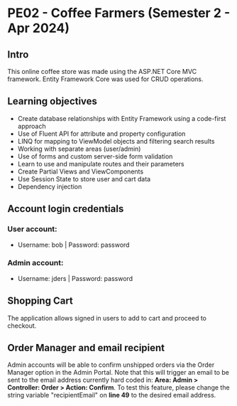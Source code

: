 # PE02 - Coffee Farmers (Semester 2 - Apr 2024)

## Intro

This online coffee store was made using the ASP.NET Core MVC framework. Entity Framework Core was used for CRUD operations.

## Learning objectives

- Create database relationships with Entity Framework using a code-first approach
- Use of Fluent API for attribute and property configuration
- LINQ for mapping to ViewModel objects and filtering search results
- Working with separate areas (user/admin)
- Use of forms and custom server-side form validation
- Learn to use and manipulate routes and their parameters
- Create Partial Views and ViewComponents
- Use Session State to store user and cart data
- Dependency injection

## Account login credentials

### User account:
- Username: bob | Password: password

### Admin account:
- Username: jders | Password: password

## Shopping Cart
The application allows signed in users to add to cart and proceed to checkout.

## Order Manager and email recipient
Admin accounts will be able to confirm unshipped orders via the Order Manager option in the Admin Portal.
Note that this will trigger an email to be sent to the email address currently hard coded in: **Area: Admin > Controller: Order > Action: Confirm**. To test this feature, please change the string variable "recipientEmail" on **line 49** to the desired email address.

